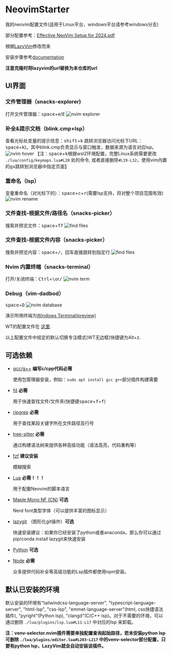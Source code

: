 # NeovimStarter

我的neovim配置文件(适用于Linux平台，windows平台请参考windows分支)

部分配置参考：[Effective NeoVim Setup for 2024.pdf](https://cdn.jsdelivr.net/gh/wit-l/static_resources@latest/pdf/Effective%20NeoVim%20Setup%20for%202024.pdf)

根据[LazyVim](https://github.com/LazyVim/starter.git)修改而来

安装步骤参考[documentation](https://lazyvim.github.io/installation)

**注意克隆时将lazyvim的url替换为本仓库的url**

## UI界面

### 文件管理器（snacks-explorer)

打开文件管理器：<kbd>space</kbd>+<kbd>e</kbd>/<kbd>E</kbd>
![nvim explorer](https://cdn.jsdelivr.net/gh/wit-l/filebed@main/images/17590250453161759025045064.png)

### 补全&提示文档（blink.cmp+lsp）

查看光标处变量的提示信息：<kbd>shift</kbd>+<kbd>k</kbd>
跳转浏览器访问光标下URL：<kbd>space</kbd>+<kbd>k</kbd>)。其中blink.cmp负责显示与窗口触发，数据来源为语言对应lsp。
![nvim hover](https://cdn.jsdelivr.net/gh/wit-l/filebed@main/images/17267351508081726735150586.png)
【注：<kbd>space</kbd>+<kbd>k</kbd>根据wsl2环境配置，完整Linux系统需要更改 `./lua/config/keymaps.lua#L28` 处的命令, 或者直接删除`#L19-L32`，使用vim内置的<kbd>gx</kbd>跳转到浏览器中指定页面】

### 重命名（lsp）

变量重命名（对光标下的）：<kbd>space</kbd>+<kbd>c</kbd>+<kbd>r</kbd>(需要lsp支持，将对整个项目范围有效)
![nvim rename](https://cdn.jsdelivr.net/gh/wit-l/static_resources@latest/images/pic/nvim-hover-2.png)

### 文件查找-根据文件/路径名（snacks-picker）

搜索并预览文件：<kbd>space</kbd>+<kbd>f</kbd><kbd>f</kbd>
![find files](https://cdn.jsdelivr.net/gh/wit-l/filebed@main/images/17590253743121759025373411.png)

### 文件查找-根据文件内容（snacks-picker）

搜索并预览内容：<kbd>space</kbd>+<kbd>/</kbd>，回车直接跳转到指定行
![find files](https://cdn.jsdelivr.net/gh/wit-l/filebed@main/images/17590271943101759027193496.png)

### Nvim 内置终端（snacks-terminal）

打开/关闭终端：<kbd>Ctrl</kbd>+<kbd>\\</kbd>or<kbd>/</kbd>
![nvim term](https://cdn.jsdelivr.net/gh/wit-l/filebed@main/images/17590254603111759025460023.png)

### Debug（vim-dadbod）

<kbd>space</kbd>+<kbd>D</kbd>
![nvim database](https://cdn.jsdelivr.net/gh/wit-l/static_resources@latest/images/pic/nvim-database.png)

演示所用终端为[Windows Terminal(preview)](https://github.com/microsoft/terminal)

WT的配置文件在 [这里](https://github.com/WittyCo/Dotfiles/blob/main/windows/WindowsTerminal/settings.json).

以上配置文件中规定的默认切换专注模式(WT无边框)快捷键为Alt+z.

## 可选依赖

- [gcc/g++](https://gcc.gnu.org/) **编写c/cpp代码必需**

  使用包管理器安装，例如：`sudo apt install gcc g++`部分插件构建需要

- [fd](https://github.com/sharkdp/fd) **必需**

  用于快速查找文件/文件夹(快捷键<kbd>space</kbd>+<kbd>f</kbd>+<kbd>f</kbd>)

- [ripgrep](https://github.com/BurntSushi/ripgrep) **必需**

  用于查找某段关键字所在文件路径及行号

- [tree-sitter](https://github.com/tree-sitter/tree-sitter) **必需**

  通过构建语法树来提供各种高级功能（语法高亮，代码重构等）

- [fzf](https://github.com/junegunn/fzf) **建议安装**

  模糊搜索

- [Lua](https://github.com/DevelopersCommunity/cmake-lua) **必需！！！**

  用于配置Neovim的脚本语言

- [Maple Mono NF (CN)](https://github.com/subframe7536/maple-font) **可选**

  Nerd font类型字体（可以提供丰富的图标显示）

- [lazygit](https://github.com/jesseduffield/lazygit) （图形化git操作）**可选**

  快速安装建议：如果你已经安装了python或者anaconda，那么你可以通过pip/conda install lazygit来快速安装

- [Python](https://www.python.org/) **可选**

- [Node](https://nodejs.org/) **必需**

  众多提供代码补全等高级功能的Lsp插件都使用npm安装。

## 默认已安装的环境

默认安装的环境有"tailwindcss-language-server", "typescript-language-server", "html-lsp", "css-lsp", "emmet-language-server"(html, css快捷语法插件), "pyright"(Python lsp), "clangd"(C/C++ lsp)。对于不需要的环境，可以通过删除 `./lua/plugins/lsp.lua#L11-L17` 中对应的lsp 来卸载。

**注：venv-selector.nvim插件需要单独配置查询起始路径，若未安装python lsp可删除 `./lua/plugins/editor.lua#L203-L217` 中的venv-selector部分配置，只要有python lsp，LazyVim就会自动安装该插件。**
